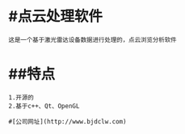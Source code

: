 #点云处理软件
=============
    这是一个基于激光雷达设备数据进行处理的，点云浏览分析软件

##特点
=======================================================
    1.开源的
    2.基于c++、Qt、OpenGL
    
    #[公司网址](http://www.bjdclw.com)
